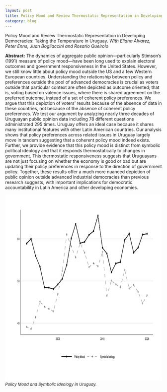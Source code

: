 ```yaml
---
layout: post
title: Policy Mood and Review Thermostatic Representation in Developing Democracies
category: blog
---
```


Policy Mood and Review Thermostatic Representation in Developing Democracies: Taking the Temperature in Uruguay. *With Eliana Álvarez, Peter Enns, Juan Bogliaccini and Rosario Queirolo*

  **Abstract:** The dynamics of aggregate public opinion—particularly Stimson’s (1991) measure of policy mood—have been long used to explain electoral outcomes and government responsiveness in the United States. However, we still know little about policy mood outside the US and a few Western European countries. Understanding the relationship between policy and preferences outside the pool of advanced democracies is crucial as voters outside that particular context are often depicted as outcome oriented; that is, voting based on valence issues, where there is shared agreement on the preferred outcome, instead of a set of coherent policy preferences. We argue that this depiction of voters’ results because of the absence of data in these countries, not because of the absence of coherent policy preferences. We test our argument by analyzing nearly three decades of Uruguayan public opinion data including 78 different questions administrated 295 times. Uruguay offers an ideal case because it shares many institutional features with other Latin American countries.  Our analysis shows that policy preferences across related issues in Uruguay largely move in tandem suggesting that a coherent policy mood indeed exists. Further, we provide evidence that this policy mood is distinct from symbolic political ideology and that it responds thermostatically to changes in government. This thermostatic responsiveness suggests that Uruguayans are not just focusing on whether the economy is good or bad but are updating their policy preferences in response to the direction of government policy. Together, these results offer a much more nuanced depiction of public opinion outside advanced industrial democracies than previous research suggests, with important implications for democratic accountability in Latin America and other developing economies.
 
 <img src='/images/pmood.png' width='800' height='600'>
 <font size="2"> <i> Policy Mood and Symbolic Ideology in Uruguay. </i> </font>
